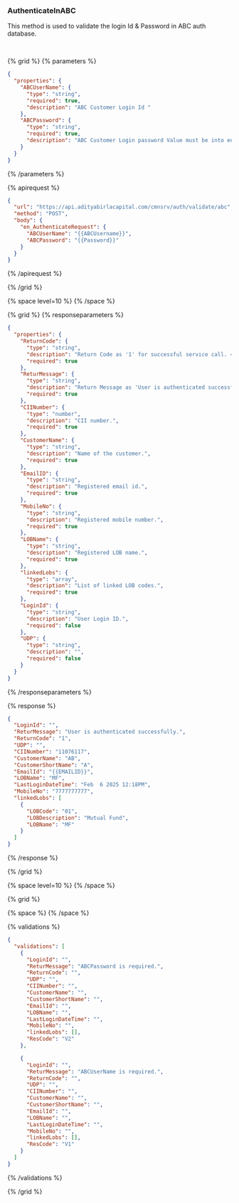 ### AuthenticateInABC

This method is used to validate the login Id & Password in ABC auth database.

&nbsp;

{% grid %}
{% parameters %}

```json
{
  "properties": {
    "ABCUserName": {
      "type": "string",
      "required": true,
      "description": "ABC Customer Login Id "
    },
    "ABCPassword": {
      "type": "string",
      "required": true,
      "description": "ABC Customer Login password Value must be into encrypted format. Please refer encryption dll shared by us."
    }
  }
}
```

{% /parameters %}

{% apirequest %}

```json
{
  "url": "https://api.adityabirlacapital.com/cmnsrv/auth/validate/abc",
  "method": "POST",
  "body": {
    "en_AuthenticateRequest": {
      "ABCUserName": "{{ABCUsername}}",
      "ABCPassword": "{{Password}}"
    }
  }
}
```

{% /apirequest %}

{% /grid %}

{% space level=10 %}
{% /space %}

{% grid %}
{% responseparameters %}

```json
{
  "properties": {
    "ReturnCode": {
      "type": "string",
      "description": "Return Code as '1' for successful service call. <Please Refer Below ReturnCode list>",
      "required": true
    },
    "ReturMessage": {
      "type": "string",
      "description": "Return Message as 'User is authenticated successfully.' for successful service call.",
      "required": true
    },
    "CIINumber": {
      "type": "number",
      "description": "CII number.",
      "required": true
    },
    "CustomerName": {
      "type": "string",
      "description": "Name of the customer.",
      "required": true
    },
    "EmailID": {
      "type": "string",
      "description": "Registered email id.",
      "required": true
    },
    "MobileNo": {
      "type": "string",
      "description": "Registered mobile number.",
      "required": true
    },
    "LOBName": {
      "type": "string",
      "description": "Registered LOB name.",
      "required": true
    },
    "linkedLobs": {
      "type": "array",
      "description": "List of linked LOB codes.",
      "required": true
    },
    "LoginId": {
      "type": "string",
      "description": "User Login ID.",
      "required": false
    },
    "UDP": {
      "type": "string",
      "description": "",
      "required": false
    }
  }
}
```

{% /responseparameters %}

{% response %}

```json
{
  "LoginId": "",
  "ReturMessage": "User is authenticated successfully.",
  "ReturnCode": "1",
  "UDP": "",
  "CIINumber": "11076117",
  "CustomerName": "AB",
  "CustomerShortName": "A",
  "EmailId": "{{EMAILID}}",
  "LOBName": "MF",
  "LastLoginDateTime": "Feb  6 2025 12:18PM",
  "MobileNo": "7777777777",
  "linkedLobs": [
    {
      "LOBCode": "01",
      "LOBDescription": "Mutual Fund",
      "LOBName": "MF"
    }
  ]
}
```

{% /response %}

{% /grid %}

{% space level=10 %}
{% /space %}

{% grid %}

{% space %}
{% /space %}

{% validations %}

```json
{
  "validations": [
    {
      "LoginId": "",
      "ReturMessage": "ABCPassword is required.",
      "ReturnCode": "",
      "UDP": "",
      "CIINumber": "",
      "CustomerName": "",
      "CustomerShortName": "",
      "EmailId": "",
      "LOBName": "",
      "LastLoginDateTime": "",
      "MobileNo": "",
      "linkedLobs": [],
      "ResCode": "V2"
    },

    {
      "LoginId": "",
      "ReturMessage": "ABCUserName is required.",
      "ReturnCode": "",
      "UDP": "",
      "CIINumber": "",
      "CustomerName": "",
      "CustomerShortName": "",
      "EmailId": "",
      "LOBName": "",
      "LastLoginDateTime": "",
      "MobileNo": "",
      "linkedLobs": [],
      "ResCode": "V1"
    }
  ]
}
```

{% /validations %}

{% /grid %}
